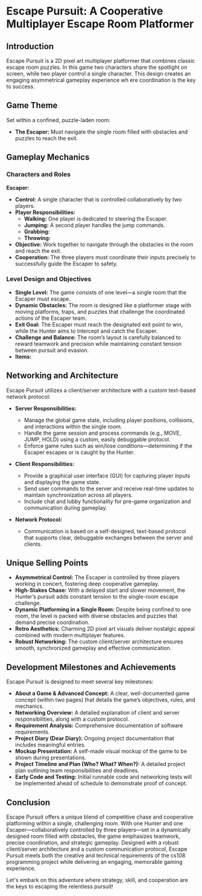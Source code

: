 # Escape Pursuit: A Cooperative Multiplayer Escape Room Platformer

## Introduction

Escape Pursuit is a 2D pixel art multiplayer platformer that combines classic escape room puzzles. In this game two characters share the spotlight on screen, while two player control a single character. This design creates an engaging asymmetrical gameplay experience wh ere coordination is the key to success.

## Game Theme

Set within a confined, puzzle-laden room:
- **The Escaper:** Must navigate the single room filled with obstacles and puzzles to reach the exit.

## Gameplay Mechanics

### Characters and Roles

**Escaper:**
- **Control:** A single character that is controlled collaboratively by two players.
- **Player Responsibilities:**
    - **Walking:** One player is dedicated to steering the Escaper.
    - **Jumping:** A second player handles the jump commands.
    - **Grabbing:** 
    - **Throwing:** 
- **Objective:** Work together to navigate through the obstacles in the room and reach the exit.
- **Cooperation:** The three players must coordinate their inputs precisely to successfully guide the Escaper to safety.

### Level Design and Objectives

- **Single Level:** The game consists of one level—a single room that the Escaper must escape.
- **Dynamic Obstacles:** The room is designed like a platformer stage with moving platforms, traps, and puzzles that challenge the coordinated actions of the Escaper team.
- **Exit Goal:** The Escaper must reach the designated exit point to win, while the Hunter aims to intercept and catch the Escaper.
- **Challenge and Balance:** The room’s layout is carefully balanced to reward teamwork and precision while maintaining constant tension between pursuit and evasion.
- **Items:** 

## Networking and Architecture

Escape Pursuit utilizes a client/server architecture with a custom text-based network protocol:

- **Server Responsibilities:**
    - Manage the global game state, including player positions, collisions, and interactions within the single room.
    - Handle the game session and process commands (e.g., MOVE, JUMP, HOLD) using a custom, easily debuggable protocol.
    - Enforce game rules such as win/lose conditions—determining if the Escaper escapes or is caught by the Hunter.

- **Client Responsibilities:**
    - Provide a graphical user interface (GUI) for capturing player inputs and displaying the game state.
    - Send user commands to the server and receive real-time updates to maintain synchronization across all players.
    - Include chat and lobby functionality for pre-game organization and communication during gameplay.

- **Network Protocol:**
    - Communication is based on a self-designed, text-based protocol that supports clear, debuggable exchanges between the server and clients.

## Unique Selling Points

- **Asymmetrical Control:** The Escaper is controlled by three players working in concert, fostering deep cooperative gameplay.
- **High-Stakes Chase:** With a delayed start and slower movement, the Hunter’s pursuit adds constant tension to the single-room escape challenge.
- **Dynamic Platforming in a Single Room:** Despite being confined to one room, the level is packed with diverse obstacles and puzzles that demand precise coordination.
- **Retro Aesthetics:** Charming 2D pixel art visuals deliver nostalgic appeal combined with modern multiplayer features.
- **Robust Networking:** The custom client/server architecture ensures smooth, synchronized gameplay and effective communication.

## Development Milestones and Achievements

Escape Pursuit is designed to meet several key milestones:
- **About a Game & Advanced Concept:** A clear, well-documented game concept (within two pages) that details the game’s objectives, rules, and mechanics.
- **Networking Overview:** A detailed explanation of client and server responsibilities, along with a custom protocol.
- **Requirement Analysis:** Comprehensive documentation of software requirements.
- **Project Diary (Dear Diary):** Ongoing project documentation that includes meaningful entries.
- **Mockup Presentation:** A self-made visual mockup of the game to be shown during presentations.
- **Project Timeline and Plan (Who? What? When?):** A detailed project plan outlining team responsibilities and deadlines.
- **Early Code and Testing:** Initial runnable code and networking tests will be implemented ahead of schedule to demonstrate proof of concept.

## Conclusion

Escape Pursuit offers a unique blend of competitive chase and cooperative platforming within a single, challenging room. With one Hunter and one Escaper—collaboratively controlled by three players—set in a dynamically designed room filled with obstacles, the game emphasizes teamwork, precise coordination, and strategic gameplay. Designed with a robust client/server architecture and a custom communication protocol, Escape Pursuit meets both the creative and technical requirements of the cs108 programming project while delivering an engaging, memorable gaming experience.

Let's embark on this adventure where strategy, skill, and cooperation are the keys to escaping the relentless pursuit!
